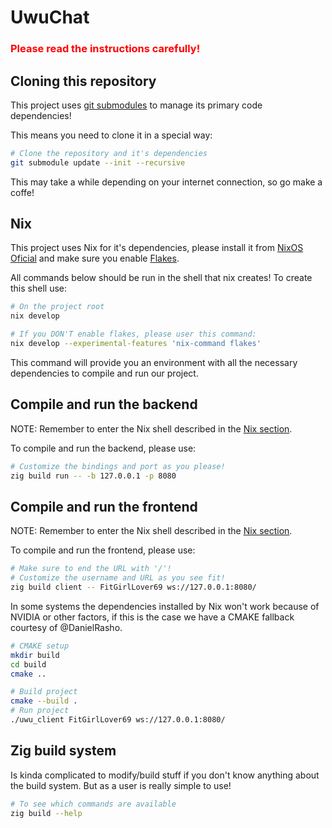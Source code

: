 # UwuChat

<h3 style="color: red">
Please read the instructions carefully!
</h3>

## Cloning this repository

This project uses
[git submodules](https://git-scm.com/book/en/v2/Git-Tools-Submodules) to manage
its primary code dependencies!

This means you need to clone it in a special way:

```bash
# Clone the repository and it's dependencies
git submodule update --init --recursive
```

This may take a while depending on your internet connection, so go make a coffe!

## Nix

This project uses Nix for it's dependencies, please install it from
[NixOS Oficial](https://nixos.org/) and make sure you enable
[Flakes](https://wiki.nixos.org/wiki/Flakes).

All commands below should be run in the shell that nix creates! To create this
shell use:

```bash
# On the project root
nix develop

# If you DON'T enable flakes, please user this command:
nix develop --experimental-features 'nix-command flakes'
```

This command will provide you an environment with all the necessary dependencies
to compile and run our project.

## Compile and run the backend

NOTE: Remember to enter the Nix shell described in the [Nix section](#Nix).

To compile and run the backend, please use:

```bash
# Customize the bindings and port as you please!
zig build run -- -b 127.0.0.1 -p 8080
```

## Compile and run the frontend

NOTE: Remember to enter the Nix shell described in the [Nix section](#Nix).

To compile and run the frontend, please use:

```bash
# Make sure to end the URL with '/'!
# Customize the username and URL as you see fit!
zig build client -- FitGirlLover69 ws://127.0.0.1:8080/
```

In some systems the dependencies installed by Nix won't work because of NVIDIA
or other factors, if this is the case we have a CMAKE fallback courtesy of
@DanielRasho.

```bash
# CMAKE setup
mkdir build
cd build
cmake ..

# Build project
cmake --build .
# Run project
./uwu_client FitGirlLover69 ws://127.0.0.1:8080/
```

## Zig build system

Is kinda complicated to modify/build stuff if you don't know anything about the
build system. But as a user is really simple to use!

```bash
# To see which commands are available
zig build --help
```
